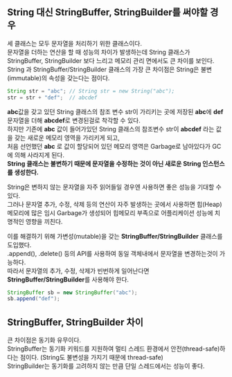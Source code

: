 ## String 대신 StringBuffer, StringBuilder를 써야할 경우
세 클래스는 모두 문자열을 처리하기 위한 클래스이다.   
문자열을 더하는 연산을 할 때 성능의 차이가 발생하는데 String 클래스가 StringBuffer, StringBuilder 보다 느리고 메모리 관리 면에서도 큰 차이를 보인다.   
String 과 StringBuffer/StringBuilder 클래스의 가장 큰 차이점은 String은 불변(immutable)의 속성을 갖는다는 점이다.

```java
String str = "abc"; // String str = new String("abc");
str = str + "def";  // abcdef
```
**abc**값을 갖고 있던 String 클래스의 참조 변수 str이 가리키는 곳에 저장된 **abc**에 **def** 문자열을 더해 **abcdef**로 변경된걸로 착각할 수 있다.   
하지만 기존에 **abc** 값이 들어가있던 String 클래스의 참조변수 str이 **abcdef** 라는 값을 갖는 새로운 메모리 영역을 가리키게 되고,   
처음 선언했던 **abc** 로 값이 할당되어 있던 메모리 영역은 Garbage로 남아있다가 GC에 의해 사라지게 된다.   
**String 클래스는 불변하기 때문에 문자열을 수정하는 것이 아닌 새로운 String 인스턴스를 생성한다.**    

String은 변하지 않는 문자열을 자주 읽어들일 경우엔 사용하면 좋은 성능을 기대할 수 있다.   
그러나 문자열 추가, 수정, 삭제 등의 연산이 자주 발생하는 곳에서 사용하면 힙(Heap) 메모리에 많은 임시 Garbage가 생성되어 힙메모리 부족으로 어플리케이션 성능에 치명적인 영향을 끼친다.   

이를 해결하기 위해 가변성(mutable)을 갖는 **StringBuffer/StringBuilder** 클래스를 도입했다.   
.append(), .delete() 등의 API를 사용하여 동일 객체내에서 문자열을 변경하는것이 가능하다.   
따라서 문자열의 추가, 수정, 삭제가 빈번하게 일어난다면 **StringBuffer/StringBuilder**를 사용해야 한다.

```java
StringBuffer sb = new StringBuffer("abc");
sb.append("def");
```


## StringBuffer, StringBuilder 차이
큰 차이점은 동기화 유무이다.   
StringBuffer는 동기화 키워드를 지원하여 멀티 스레드 환경에서 안전(thread-safe)하다는 점이다. (String도 불변성을 가지기 때문에 thread-safe)   
StringBuilder는 동기화를 고려하지 않는 만큼 단일 스레드에서는 성능이 좋다.   
